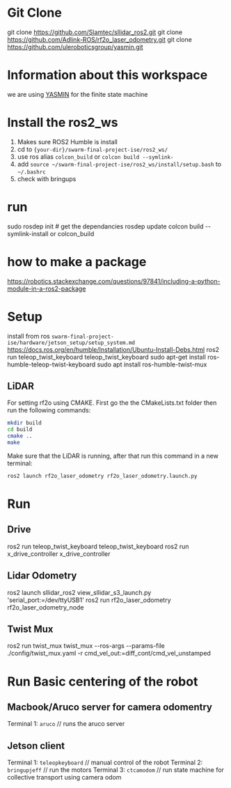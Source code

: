 # Git Clone 
git clone https://github.com/Slamtec/sllidar_ros2.git
git clone https://github.com/Adlink-ROS/rf2o_laser_odometry.git
git clone https://github.com/uleroboticsgroup/yasmin.git

# Information about this workspace 
we are using [YASMIN](https://github.com/uleroboticsgroup/yasmin) for the finite state machine
# Install the ros2_ws 
1. Makes sure ROS2 Humble is install
1. cd to `{your-dir}/swarm-final-project-ise/ros2_ws/`
1. use ros alias `colcon_build` or `colcon build --symlink-`
1. add `source ~/swarm-final-project-ise/ros2_ws/install/setup.bash` to `~/.bashrc`
1. check with bringups

# run 
sudo rosdep init # get the dependancies
rosdep update
colcon build --symlink-install or colcon_build



# how to make a package 
https://robotics.stackexchange.com/questions/97841/including-a-python-module-in-a-ros2-package


# Setup 
install from ros `swarm-final-project-ise/hardware/jetson_setup/setup_system.md`
https://docs.ros.org/en/humble/Installation/Ubuntu-Install-Debs.html
ros2 run teleop_twist_keyboard teleop_twist_keyboard
sudo apt-get install ros-humble-teleop-twist-keyboard
sudo apt install ros-humble-twist-mux

## LiDAR
For setting rf2o using CMAKE. First go the the CMakeLists.txt folder then run the following commands:
```bash
mkdir build
cd build
cmake ..
make
```

Make sure that the LiDAR is running, after that run this command in a new terminal:
```bash
ros2 launch rf2o_laser_odometry rf2o_laser_odometry.launch.py
```


# Run
## Drive 
ros2 run teleop_twist_keyboard teleop_twist_keyboard 
ros2 run x_drive_controller x_drive_controller

## Lidar Odometry
<!-- ros2 launch sllidar_ros2 view_sllidar_s3_launch.py # to start the RPLidar Node -->
ros2 launch sllidar_ros2 view_sllidar_s3_launch.py 'serial_port:=/dev/ttyUSB1'
ros2 run rf2o_laser_odometry rf2o_laser_odometry_node 

## Twist Mux
ros2 run twist_mux twist_mux --ros-args --params-file ./config/twist_mux.yaml -r cmd_vel_out:=diff_cont/cmd_vel_unstamped


# Run Basic centering of the robot
## Macbook/Aruco server for camera odomentry 
Terminal 1: `aruco` // runs the aruco server

## Jetson client
Terminal 1: `teleopkeyboard` // manual control of the robot
Terminal 2: `bringupjeff` // run the motors
Terminal 3: `ctcamodom` // run state machine for collective transport using camera odom